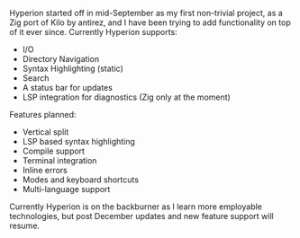 Hyperion started off in mid-September as my first non-trivial project, as a Zig port of Kilo by antirez, and I have been trying to add functionality on top of it ever since. 
Currently Hyperion supports: 
- I/O 
- Directory Navigation 
- Syntax Highlighting (static)
- Search
- A status bar for updates
- LSP integration for diagnostics (Zig only at the moment)

Features planned: 
- Vertical split
- LSP based syntax highlighting
- Compile support
- Terminal integration
- Inline errors
- Modes and keyboard shortcuts
- Multi-language support

Currently Hyperion is on the backburner as I learn more employable technologies, but post December updates and new feature support will resume.
